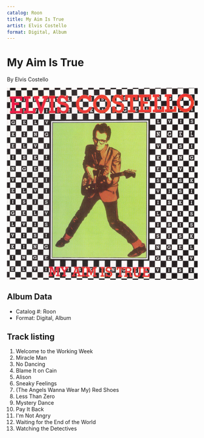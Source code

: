 ```yaml
---
catalog: Roon
title: My Aim Is True
artist: Elvis Costello
format: Digital, Album
---
```


# My Aim Is True

By Elvis Costello

![](../../assets/albumcovers/Elvis_Costello-My_Aim_Is_True.png)

## Album Data

- Catalog #: Roon
- Format: Digital, Album


## Track listing


1. Welcome to the Working Week
2. Miracle Man
3. No Dancing
4. Blame It on Cain
5. Alison
6. Sneaky Feelings
7. (The Angels Wanna Wear My) Red Shoes
8. Less Than Zero
9. Mystery Dance
10. Pay It Back
11. I'm Not Angry
12. Waiting for the End of the World
13. Watching the Detectives

